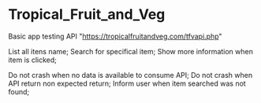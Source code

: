 # Tropical_Fruit_and_Veg
Basic app testing API "https://tropicalfruitandveg.com/tfvapi.php"

List all itens name;
Search for specifical item;
Show more information when item is clicked;

Do not crash when no data is available to consume API;
Do not crash when API return non expected return;
Inform user when item searched was not found;



